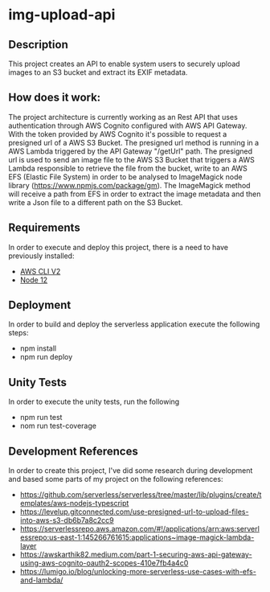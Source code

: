 # img-upload-api

## Description
This project creates an API to enable system users to securely upload images to an S3 bucket and extract its EXIF metadata.

## How does it work:
The project architecture is currently working as an Rest API that uses authentication through AWS Cognito configured with AWS API Gateway. 
With the token provided by AWS Cognito it's possible to request a presigned url of a AWS S3 Bucket. The presigned url method is running in a AWS Lambda triggered by the API Gateway "/getUrl" path.
The presigned url is used to send an image file to the AWS S3 Bucket that triggers a AWS Lambda responsible to retrieve the file from the bucket, write to an AWS EFS (Elastic File System) 
in order to be analysed to ImageMagick node library (https://www.npmjs.com/package/gm). The ImageMagick method will receive a path from EFS in order to extract the image metadata and then write a Json file 
to a different path on the S3 Bucket.

## Requirements
In order to execute and deploy this project, there is a need to have previously installed:
- [AWS CLI V2](https://docs.aws.amazon.com/cli/latest/userguide/install-cliv2.html) 
- [Node 12](https://nodejs.org/en/download/package-manager/)

## Deployment
In order to build and deploy the serverless application execute the following steps:
- npm install
- npm run deploy

## Unity Tests
In order to execute the unity tests, run the following
- npm run test
- nom run test-coverage

## Development References
In order to create this project, I've did some research during development and based some parts of my project on the following references:
- https://github.com/serverless/serverless/tree/master/lib/plugins/create/templates/aws-nodejs-typescript
- https://levelup.gitconnected.com/use-presigned-url-to-upload-files-into-aws-s3-db6b7a8c2cc9
- https://serverlessrepo.aws.amazon.com/#!/applications/arn:aws:serverlessrepo:us-east-1:145266761615:applications~image-magick-lambda-layer
- https://awskarthik82.medium.com/part-1-securing-aws-api-gateway-using-aws-cognito-oauth2-scopes-410e7fb4a4c0
- https://lumigo.io/blog/unlocking-more-serverless-use-cases-with-efs-and-lambda/


